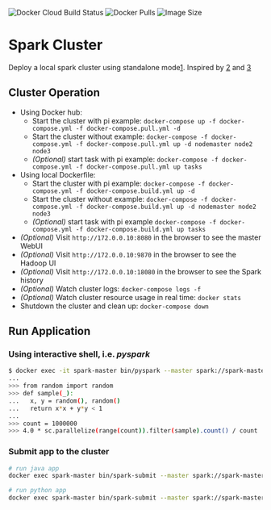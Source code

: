 ![Docker Cloud Build Status](https://img.shields.io/docker/cloud/build/mienkofax/spark-cluster)
![Docker Pulls](https://img.shields.io/docker/pulls/mienkofax/spark-cluster)
![Image Size](https://img.shields.io/microbadger/image-size/mienkofax/spark-cluster/latest)

# Spark Cluster

Deploy a local spark cluster using standalone mode[1].
Inspired by [2] and [3]

[1]: https://spark.apache.org/docs/latest/spark-standalone.html
[2]: https://towardsdatascience.com/a-journey-into-big-data-with-apache-spark-part-1-5dfcc2bccdd2
[3]: https://github.com/QwertyJack/spark-cluster

## Cluster Operation

- Using Docker hub:
    - Start the cluster with pi example: `docker-compose up -f docker-compose.yml -f docker-compose.pull.yml -d`
    - Start the cluster without example: `docker-compose -f docker-compose.yml -f docker-compose.pull.yml up -d nodemaster node2 node3`
    - *(Optional)* start task with pi example: `docker-compose -f docker-compose.yml -f docker-compose.pull.yml up tasks`
- Using local Dockerfile:
    - Start the cluster with pi example: `docker-compose -f docker-compose.yml -f docker-compose.build.yml up -d`
    - Start the cluster without example: `docker-compose -f docker-compose.yml -f docker-compose.build.yml up -d nodemaster node2 node3`
    - *(Optional)* start task with pi example `docker-compose -f docker-compose.yml -f docker-compose.build.yml up tasks`
- *(Optional)* Visit `http://172.0.0.10:8080` in the browser to see the master WebUI
- *(Optional)* Visit `http://172.0.0.10:9870` in the browser to see the Hadoop UI
- *(Optional)* Visit `http://172.0.0.10:18080` in the browser to see the Spark history
- *(Optional)* Watch cluster logs: `docker-compose logs -f`
- *(Optional)* Watch cluster resource usage in real time: `docker stats`
- Shutdown the cluster and clean up: `docker-compose down`

## Run Application

### Using interactive shell, i.e. *pyspark*

```sh
$ docker exec -it spark-master bin/pyspark --master spark://spark-master:7077
...
>>> from random import random
>>> def sample(_):
...   x, y = random(), random()
...   return x*x + y*y < 1
...
>>> count = 1000000
>>> 4.0 * sc.parallelize(range(count)).filter(sample).count() / count
```

### Submit app to the cluster

```sh
# run java app
docker exec spark-master bin/spark-submit --master spark://spark-master:7077 --class org.apache.spark.examples.SparkPi examples/jars/spark-examples_2.11-2.4.3.jar 1000

# run python app
docker exec spark-master bin/spark-submit --master spark://spark-master:7077 examples/src/main/python/pi.py 1000
```
